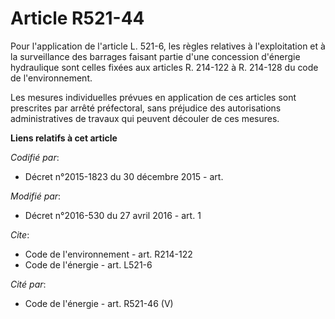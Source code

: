 # Article R521-44

Pour l'application de l'article L. 521-6, les règles relatives à l'exploitation et à la surveillance des barrages faisant
partie d'une concession d'énergie hydraulique sont celles fixées aux articles R. 214-122 à R. 214-128 du code de
l'environnement. 

Les mesures individuelles prévues en application de ces articles sont prescrites par arrêté préfectoral, sans préjudice des
autorisations administratives de travaux qui peuvent découler de ces mesures.

**Liens relatifs à cet article**

_Codifié par_:

  - Décret n°2015-1823 du 30 décembre 2015 - art.

_Modifié par_:

  - Décret n°2016-530 du 27 avril 2016 - art. 1

_Cite_:

  - Code de l'environnement - art. R214-122
  - Code de l'énergie - art. L521-6

_Cité par_:

  - Code de l'énergie - art. R521-46 (V)
